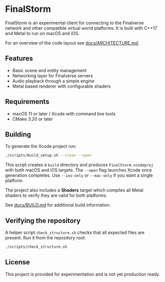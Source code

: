 # FinalStorm

FinalStorm is an experimental client for connecting to the Finalverse network and
other compatible virtual world platforms. It is built with C++17 and Metal to
run on macOS and iOS.

For an overview of the code layout see [docs/ARCHITECTURE.md](docs/ARCHITECTURE.md).

## Features

- Basic scene and entity management
- Networking layer for Finalverse servers
- Audio playback through a simple engine
- Metal based renderer with configurable shaders

## Requirements

- macOS 11 or later / Xcode with command line tools
- CMake 3.20 or later

## Building

To generate the Xcode project run:

```bash
./scripts/build_setup.sh --clean --open
```

This script creates a `build` directory and produces `FinalStorm.xcodeproj` with
both macOS and iOS targets. The `--open` flag launches Xcode once generation
completes. Use `--ios-only` or `--mac-only` if you want a single platform.


The project also includes a **Shaders** target which compiles all Metal shaders
to verify they are valid for both platforms.

See [docs/BUILD.md](docs/BUILD.md) for additional build information.

## Verifying the repository

A helper script `check_structure.sh` checks that all expected files are
present. Run it from the repository root:

```bash
./scripts/check_structure.sh
```

## License

This project is provided for experimentation and is not yet production ready.


